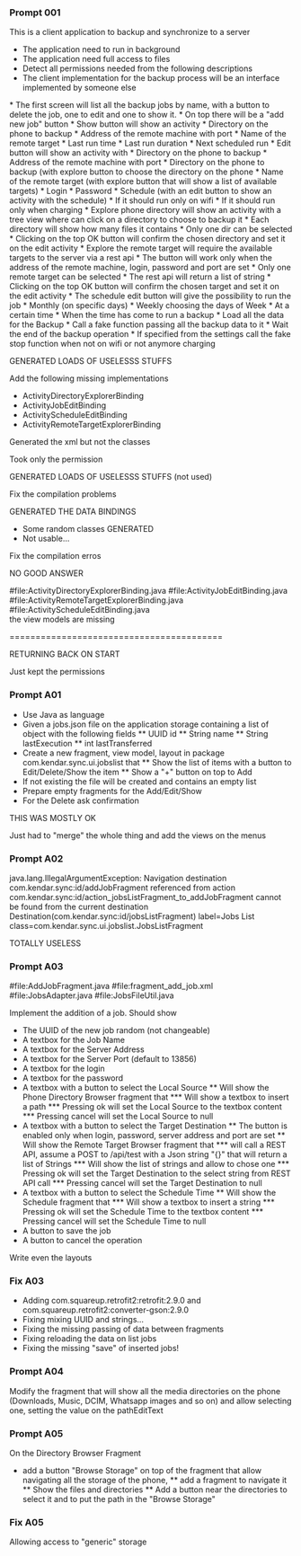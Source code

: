### Prompt 001

This is a client application to backup and synchronize to a server
<prerequisites>
* The application need to run in background
* The application need full access to files
* Detect all permissions needed from the following descriptions
* The client implementation for the backup process will be an interface implemented by someone else
</prerequisites>
<application-screens>
* The first screen will list all the backup jobs by name, with a button to delete the job, one to edit and one to show it.
  * On top there will be a "add new job" button
* Show button will show an activity
  * Directory on the phone to backup
  * Address of the remote machine with port
  * Name of the remote target 
  * Last run time
  * Last run duration
  * Next scheduled run
* Edit button will show an activity with
  * Directory on the phone to backup
  * Address of the remote machine with port
  * Directory on the phone to backup (with explore button to choose the directory on the phone
  * Name of the remote target (with explore button that will show a list of available targets)
  * Login 
  * Password
  * Schedule (with an edit button to show an activity with the schedule)
  * If it should run only on wifi
  * If it should run only when charging
* Explore phone directory will show an activity with a tree view where can click on a directory to choose to backup it
  * Each directory will show how many files it contains 
  * Only one dir can be selected
  * Clicking on the top OK button will confirm the chosen directory and set it on the edit activity
* Explore the remote target will require the available targets to the server via a rest api
  * The button will work only when the address of the remote machine, login, password and port are set
  * Only one remote target can be selected
  * The rest api will return a list of string
  * Clicking on the top OK button will confirm the chosen target and set it on the edit activity
* The schedule edit button will give the possibility to run the job
  * Monthly (on specific days)
  * Weekly choosing the days of Week
  * At a certain time 
</application-screens>
<background-operations>
* When the time has come to run a backup 
  * Load all the data for the Backup
  * Call a fake function passing all the backup data to it
  * Wait the end of the backup operation
  * If specified from the settings call the fake stop function when not on wifi or not anymore charging
</background-operations>

GENERATED LOADS OF USELESSS STUFFS

Add the following missing implementations
* ActivityDirectoryExplorerBinding
* ActivityJobEditBinding
* ActivityScheduleEditBinding
* ActivityRemoteTargetExplorerBinding

Generated the xml but not the classes

Took only the permission

GENERATED LOADS OF USELESSS STUFFS (not used)

Fix the compilation problems

GENERATED THE DATA BINDINGS

* Some random classes GENERATED
* Not usable...

Fix the compilation erros

NO GOOD ANSWER

#file:ActivityDirectoryExplorerBinding.java #file:ActivityJobEditBinding.java #file:ActivityRemoteTargetExplorerBinding.java #file:ActivityScheduleEditBinding.java  
the view models are missing

=========================================

RETURNING BACK ON START

Just kept the permissions

### Prompt A01

* Use Java as language
* Given a jobs.json file on the application storage containing a list of object with the following fields
** UUID id
** String name
** String lastExecution
** int lastTransferred
* Create a new fragment, view model, layout in package com.kendar.sync.ui.jobslist that 
** Show the list of items with a button to Edit/Delete/Show the item
** Show a "+" button on top to Add
* If not existing the file will be created and contains an empty list
* Prepare empty fragments for the Add/Edit/Show
* For the Delete ask confirmation

THIS WAS MOSTLY OK

Just had to "merge" the whole thing and add the views on the menus

### Prompt A02

java.lang.IllegalArgumentException: Navigation destination com.kendar.sync:id/addJobFragment referenced from action com.kendar.sync:id/action_jobsListFragment_to_addJobFragment cannot be found from the current destination Destination(com.kendar.sync:id/jobsListFragment) label=Jobs List class=com.kendar.sync.ui.jobslist.JobsListFragment

TOTALLY USELESS

### Prompt A03

#file:AddJobFragment.java #file:fragment_add_job.xml #file:JobsAdapter.java #file:JobsFileUtil.java 

Implement the addition of a job. Should show

* The UUID of the new job random (not changeable)
* A textbox for the Job Name
* A textbox for the Server Address
* A textbox for the Server Port (default to 13856)
* A textbox for the login 
* A textbox for the password
* A textbox with a button to select the Local Source
** Will show the Phone Directory Browser fragment that
*** Will show a textbox to insert a path
*** Pressing ok will set the Local Source to the textbox content
*** Pressing cancel will set the Local Source to null
* A textbox with a button to select the Target Destination
** The button is enabled only when login, password, server address and port are set
** Will show the Remote Target Browser fragment that
*** will call a REST API, assume a POST to /api/test with a Json string "{}" that will return a list of Strings
*** Will show the list of strings and allow to chose one
*** Pressing ok will set the Target Destination to the select string from REST API call
*** Pressing cancel will set the Target Destination to null
* A textbox with a button to select the Schedule Time
** Will show the Schedule fragment that
*** Will show a textbox to insert a string
*** Pressing ok will set the Schedule Time to the textbox content
*** Pressing cancel will set the Schedule Time to null
* A button to save the job
* A button to cancel the operation

Write even the layouts

### Fix A03

* Adding com.squareup.retrofit2:retrofit:2.9.0 and com.squareup.retrofit2:converter-gson:2.9.0
* Fixing mixing UUID and strings...
* Fixing the missing passing of data between fragments
* Fixing reloading the data on list jobs
* Fixing the missing "save" of inserted jobs!

### Prompt A04

Modify the fragment that will show all the media directories on the phone (Downloads, Music, DCIM, Whatsapp images and so on) and allow selecting one, setting the value on the pathEditText

### Prompt A05

On the Directory Browser Fragment 
* add a button "Browse Storage" on top of the fragment that allow navigating all the storage of the phone, 
** add a fragment to navigate it
** Show the files and directories 
** Add a button near the directories to select it and to put the path in the "Browse Storage"

### Fix A05

Allowing access to "generic" storage
